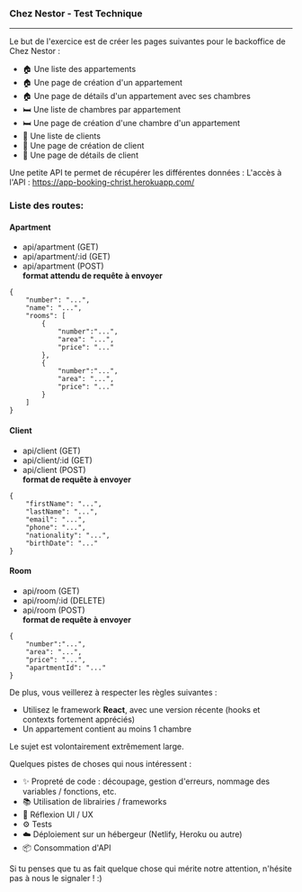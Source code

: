 ### Chez Nestor - Test Technique

-----

Le but de l'exercice est de créer les pages suivantes pour le backoffice de Chez Nestor :

- 🏠 Une liste des appartements
- 🏠 Une page de création d'un appartement
- 🏠 Une page de détails d'un appartement avec ses chambres
- 🛏️ Une liste de chambres par appartement
- 🛏️ Une page de création d'une chambre d'un appartement
- 👤 Une liste de clients
- 👤 Une page de création de client
- 👤 Une page de détails de client

Une petite API te permet de récupérer les différentes données :
L'accès à l'API : https://app-booking-christ.herokuapp.com/  

### Liste des routes:

#### Apartment
* api/apartment (GET)
* api/apartment/:id (GET)
* api/apartment (POST)  
**format attendu de requête à envoyer**
```metadata json
{
    "number": "...",
    "name": "...",
    "rooms": [
        {
            "number":"...",
            "area": "...",
            "price": "..."
        },
        {
            "number":"...",
            "area": "...",
            "price": "..."
        }
    ]
}
```

#### Client
* api/client (GET)
* api/client/:id (GET)
* api/client (POST)  
**format de requête à envoyer**
```metadata json
{
    "firstName": "...",
    "lastName": "...",
    "email": "...",
    "phone": "...",
    "nationality": "...",
    "birthDate": "..."
}
```

#### Room
* api/room (GET)
* api/room/:id (DELETE)
* api/room (POST)  
**format de requête à envoyer**
```metadata json
{
    "number":"...",
    "area": "...",
    "price": "...",
    "apartmentId": "..."
}
```

De plus, vous veillerez à respecter les règles suivantes :
- Utilisez le framework **React**, avec une version récente (hooks et contexts fortement appréciés)
- Un appartement contient au moins 1 chambre


Le sujet est volontairement extrêmement large.

Quelques pistes de choses qui nous intéressent :

- ✨ Propreté de code : découpage, gestion d'erreurs, nommage des variables / fonctions, etc.
- 📚 Utilisation de librairies / frameworks
- 🎨 Réflexion UI / UX
- ⚙️ Tests
- ☁️ Déploiement sur un hébergeur (Netlify, Heroku ou autre)
- 📦 Consommation d'API

Si tu penses que tu as fait quelque chose qui mérite notre attention, n'hésite pas à nous le signaler ! :) 
